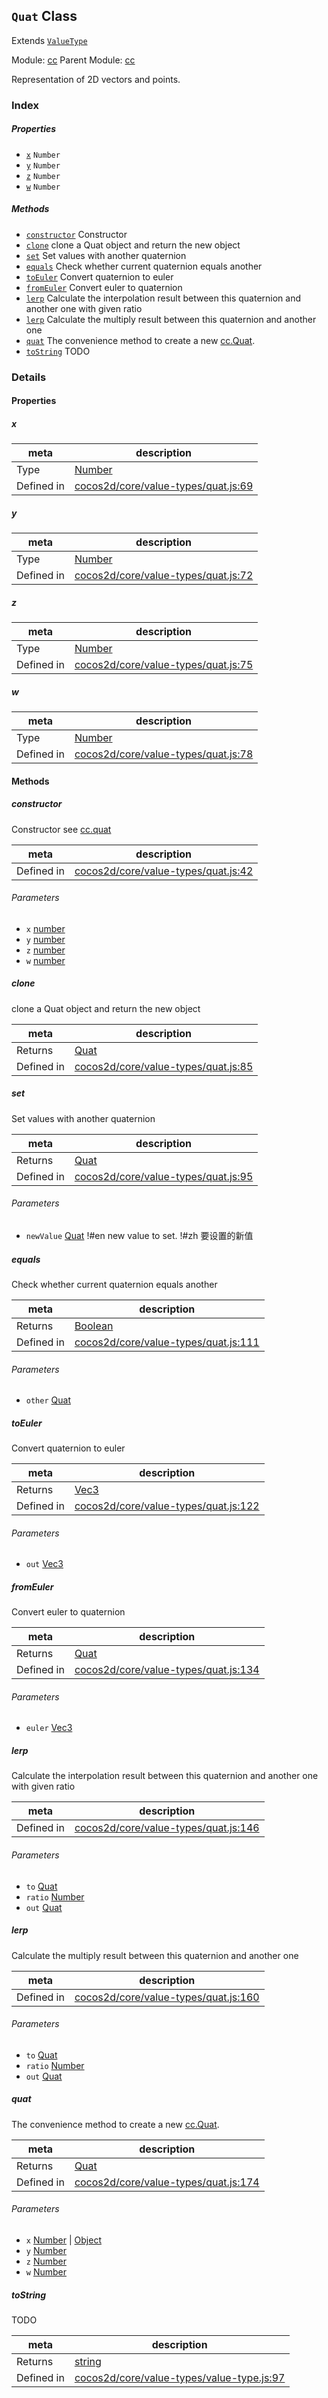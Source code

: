 ## `Quat` Class

Extends [`ValueType`](ValueType.md)


Module: [cc](../modules/cc.md)
Parent Module: [cc](../modules/cc.md)


Representation of 2D vectors and points.



### Index

##### Properties

  - [`x`](#x) `Number` 
  - [`y`](#y) `Number` 
  - [`z`](#z) `Number` 
  - [`w`](#w) `Number` 



##### Methods

  - [`constructor`](#constructor) Constructor
  - [`clone`](#clone) clone a Quat object and return the new object
  - [`set`](#set) Set values with another quaternion
  - [`equals`](#equals) Check whether current quaternion equals another
  - [`toEuler`](#toeuler) Convert quaternion to euler
  - [`fromEuler`](#fromeuler) Convert euler to quaternion
  - [`lerp`](#lerp) Calculate the interpolation result between this quaternion and another one with given ratio
  - [`lerp`](#lerp) Calculate the multiply result between this quaternion and another one
  - [`quat`](#quat) The convenience method to create a new <a href="../classes/Quat.html" class="crosslink">cc.Quat</a>.
  - [`toString`](#tostring) TODO



### Details


#### Properties


##### x

> 

| meta | description |
|------|-------------|
| Type | <a href="https://developer.mozilla.org/en/JavaScript/Reference/Global_Objects/Number" class="crosslink external" target="_blank">Number</a> |
| Defined in | [cocos2d/core/value-types/quat.js:69](https://github.com/cocos-creator/engine/blob/b4415d3f111db35eb92e588d63bcb560003ea469/cocos2d/core/value-types/quat.js#L69) |



##### y

> 

| meta | description |
|------|-------------|
| Type | <a href="https://developer.mozilla.org/en/JavaScript/Reference/Global_Objects/Number" class="crosslink external" target="_blank">Number</a> |
| Defined in | [cocos2d/core/value-types/quat.js:72](https://github.com/cocos-creator/engine/blob/b4415d3f111db35eb92e588d63bcb560003ea469/cocos2d/core/value-types/quat.js#L72) |



##### z

> 

| meta | description |
|------|-------------|
| Type | <a href="https://developer.mozilla.org/en/JavaScript/Reference/Global_Objects/Number" class="crosslink external" target="_blank">Number</a> |
| Defined in | [cocos2d/core/value-types/quat.js:75](https://github.com/cocos-creator/engine/blob/b4415d3f111db35eb92e588d63bcb560003ea469/cocos2d/core/value-types/quat.js#L75) |



##### w

> 

| meta | description |
|------|-------------|
| Type | <a href="https://developer.mozilla.org/en/JavaScript/Reference/Global_Objects/Number" class="crosslink external" target="_blank">Number</a> |
| Defined in | [cocos2d/core/value-types/quat.js:78](https://github.com/cocos-creator/engine/blob/b4415d3f111db35eb92e588d63bcb560003ea469/cocos2d/core/value-types/quat.js#L78) |






<!-- Method Block -->
#### Methods


##### constructor

Constructor
see <a href="../modules/cc.html#method_quat" class="crosslink">cc.quat</a>

| meta | description |
|------|-------------|
| Defined in | [cocos2d/core/value-types/quat.js:42](https://github.com/cocos-creator/engine/blob/b4415d3f111db35eb92e588d63bcb560003ea469/cocos2d/core/value-types/quat.js#L42) |

###### Parameters
- `x` <a href="https://developer.mozilla.org/en/JavaScript/Reference/Global_Objects/Number" class="crosslink external" target="_blank">number</a> 
- `y` <a href="https://developer.mozilla.org/en/JavaScript/Reference/Global_Objects/Number" class="crosslink external" target="_blank">number</a> 
- `z` <a href="https://developer.mozilla.org/en/JavaScript/Reference/Global_Objects/Number" class="crosslink external" target="_blank">number</a> 
- `w` <a href="https://developer.mozilla.org/en/JavaScript/Reference/Global_Objects/Number" class="crosslink external" target="_blank">number</a> 


##### clone

clone a Quat object and return the new object

| meta | description |
|------|-------------|
| Returns | <a href="../classes/Quat.html" class="crosslink">Quat</a> 
| Defined in | [cocos2d/core/value-types/quat.js:85](https://github.com/cocos-creator/engine/blob/b4415d3f111db35eb92e588d63bcb560003ea469/cocos2d/core/value-types/quat.js#L85) |



##### set

Set values with another quaternion

| meta | description |
|------|-------------|
| Returns | <a href="../classes/Quat.html" class="crosslink">Quat</a> 
| Defined in | [cocos2d/core/value-types/quat.js:95](https://github.com/cocos-creator/engine/blob/b4415d3f111db35eb92e588d63bcb560003ea469/cocos2d/core/value-types/quat.js#L95) |

###### Parameters
- `newValue` <a href="../classes/Quat.html" class="crosslink">Quat</a> !#en new value to set. !#zh 要设置的新值


##### equals

Check whether current quaternion equals another

| meta | description |
|------|-------------|
| Returns | <a href="https://developer.mozilla.org/en/JavaScript/Reference/Global_Objects/Boolean" class="crosslink external" target="_blank">Boolean</a> 
| Defined in | [cocos2d/core/value-types/quat.js:111](https://github.com/cocos-creator/engine/blob/b4415d3f111db35eb92e588d63bcb560003ea469/cocos2d/core/value-types/quat.js#L111) |

###### Parameters
- `other` <a href="../classes/Quat.html" class="crosslink">Quat</a> 


##### toEuler

Convert quaternion to euler

| meta | description |
|------|-------------|
| Returns | <a href="../classes/Vec3.html" class="crosslink">Vec3</a> 
| Defined in | [cocos2d/core/value-types/quat.js:122](https://github.com/cocos-creator/engine/blob/b4415d3f111db35eb92e588d63bcb560003ea469/cocos2d/core/value-types/quat.js#L122) |

###### Parameters
- `out` <a href="../classes/Vec3.html" class="crosslink">Vec3</a> 


##### fromEuler

Convert euler to quaternion

| meta | description |
|------|-------------|
| Returns | <a href="../classes/Quat.html" class="crosslink">Quat</a> 
| Defined in | [cocos2d/core/value-types/quat.js:134](https://github.com/cocos-creator/engine/blob/b4415d3f111db35eb92e588d63bcb560003ea469/cocos2d/core/value-types/quat.js#L134) |

###### Parameters
- `euler` <a href="../classes/Vec3.html" class="crosslink">Vec3</a> 


##### lerp

Calculate the interpolation result between this quaternion and another one with given ratio

| meta | description |
|------|-------------|
| Defined in | [cocos2d/core/value-types/quat.js:146](https://github.com/cocos-creator/engine/blob/b4415d3f111db35eb92e588d63bcb560003ea469/cocos2d/core/value-types/quat.js#L146) |

###### Parameters
- `to` <a href="../classes/Quat.html" class="crosslink">Quat</a> 
- `ratio` <a href="https://developer.mozilla.org/en/JavaScript/Reference/Global_Objects/Number" class="crosslink external" target="_blank">Number</a> 
- `out` <a href="../classes/Quat.html" class="crosslink">Quat</a> 


##### lerp

Calculate the multiply result between this quaternion and another one

| meta | description |
|------|-------------|
| Defined in | [cocos2d/core/value-types/quat.js:160](https://github.com/cocos-creator/engine/blob/b4415d3f111db35eb92e588d63bcb560003ea469/cocos2d/core/value-types/quat.js#L160) |

###### Parameters
- `to` <a href="../classes/Quat.html" class="crosslink">Quat</a> 
- `ratio` <a href="https://developer.mozilla.org/en/JavaScript/Reference/Global_Objects/Number" class="crosslink external" target="_blank">Number</a> 
- `out` <a href="../classes/Quat.html" class="crosslink">Quat</a> 


##### quat

The convenience method to create a new <a href="../classes/Quat.html" class="crosslink">cc.Quat</a>.

| meta | description |
|------|-------------|
| Returns | <a href="../classes/Quat.html" class="crosslink">Quat</a> 
| Defined in | [cocos2d/core/value-types/quat.js:174](https://github.com/cocos-creator/engine/blob/b4415d3f111db35eb92e588d63bcb560003ea469/cocos2d/core/value-types/quat.js#L174) |

###### Parameters
- `x` <a href="https://developer.mozilla.org/en/JavaScript/Reference/Global_Objects/Number" class="crosslink external" target="_blank">Number</a> &#124; <a href="https://developer.mozilla.org/en/JavaScript/Reference/Global_Objects/Object" class="crosslink external" target="_blank">Object</a> 
- `y` <a href="https://developer.mozilla.org/en/JavaScript/Reference/Global_Objects/Number" class="crosslink external" target="_blank">Number</a> 
- `z` <a href="https://developer.mozilla.org/en/JavaScript/Reference/Global_Objects/Number" class="crosslink external" target="_blank">Number</a> 
- `w` <a href="https://developer.mozilla.org/en/JavaScript/Reference/Global_Objects/Number" class="crosslink external" target="_blank">Number</a> 


##### toString

TODO

| meta | description |
|------|-------------|
| Returns | <a href="https://developer.mozilla.org/en/JavaScript/Reference/Global_Objects/String" class="crosslink external" target="_blank">string</a> 
| Defined in | [cocos2d/core/value-types/value-type.js:97](https://github.com/cocos-creator/engine/blob/b4415d3f111db35eb92e588d63bcb560003ea469/cocos2d/core/value-types/value-type.js#L97) |




